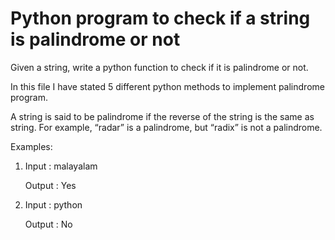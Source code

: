 # Python program to check if a string is palindrome or not

Given a string, write a python function to check if it is palindrome or not. 

In this file I have stated 5 different python methods to implement palindrome program. 

A string is said to be palindrome if the reverse of the string is the same as string. 
For example, “radar” is a palindrome, but “radix” is not a palindrome.

Examples: 

  1. Input : malayalam

     Output : Yes

  2. Input : python

     Output : No
